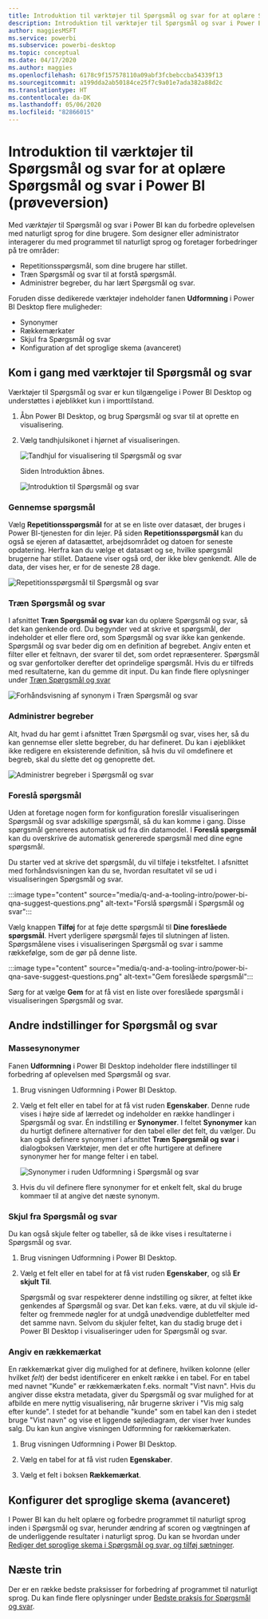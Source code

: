 ```yaml
---
title: Introduktion til værktøjer til Spørgsmål og svar for at oplære Spørgsmål og svar i Power BI (prøveversion)
description: Introduktion til værktøjer til Spørgsmål og svar i Power BI
author: maggiesMSFT
ms.service: powerbi
ms.subservice: powerbi-desktop
ms.topic: conceptual
ms.date: 04/17/2020
ms.author: maggies
ms.openlocfilehash: 6178c9f157578110a09abf3fcbebccba54339f13
ms.sourcegitcommit: a199dda2ab50184ce25f7c9a01e7ada382a88d2c
ms.translationtype: HT
ms.contentlocale: da-DK
ms.lasthandoff: 05/06/2020
ms.locfileid: "82866015"
---
```

# <a name="intro-to-qa-tooling-to-train-power-bi-qa-preview"></a>Introduktion til værktøjer til Spørgsmål og svar for at oplære Spørgsmål og svar i Power BI (prøveversion)

Med *værktøjer* til Spørgsmål og svar i Power BI kan du forbedre oplevelsen med naturligt sprog for dine brugere. Som designer eller administrator interagerer du med programmet til naturligt sprog og foretager forbedringer på tre områder: 

- Repetitionsspørgsmål, som dine brugere har stillet.
- Træn Spørgsmål og svar til at forstå spørgsmål.
- Administrer begreber, du har lært Spørgsmål og svar.

Foruden disse dedikerede værktøjer indeholder fanen **Udformning** i Power BI Desktop flere muligheder:  

- Synonymer
- Rækkemærkater
- Skjul fra Spørgsmål og svar
- Konfiguration af det sproglige skema (avanceret)

## <a name="get-started-with-qa-tooling"></a>Kom i gang med værktøjer til Spørgsmål og svar

Værktøjer til Spørgsmål og svar er kun tilgængelige i Power BI Desktop og understøttes i øjeblikket kun i importtilstand.

1. Åbn Power BI Desktop, og brug Spørgsmål og svar til at oprette en visualisering. 
2. Vælg tandhjulsikonet i hjørnet af visualiseringen. 

    ![Tandhjul for visualisering til Spørgsmål og svar](media/q-and-a-tooling-intro/qna-visual-gear.png)

    Siden Introduktion åbnes.  

    ![Introduktion til Spørgsmål og svar](media/q-and-a-tooling-intro/qna-tooling-dialog.png)

### <a name="review-questions"></a>Gennemse spørgsmål

Vælg **Repetitionsspørgsmål** for at se en liste over datasæt, der bruges i Power BI-tjenesten for din lejer. På siden **Repetitionsspørgsmål** kan du også se ejeren af datasættet, arbejdsområdet og datoen for seneste opdatering. Herfra kan du vælge et datasæt og se, hvilke spørgsmål brugerne har stillet. Dataene viser også ord, der ikke blev genkendt. Alle de data, der vises her, er for de seneste 28 dage.

![Repetitionsspørgsmål til Spørgsmål og svar](media/q-and-a-tooling-intro/qna-tooling-review-questions.png)

### <a name="teach-qa"></a>Træn Spørgsmål og svar

I afsnittet **Træn Spørgsmål og svar** kan du oplære Spørgsmål og svar, så det kan genkende ord. Du begynder ved at skrive et spørgsmål, der indeholder et eller flere ord, som Spørgsmål og svar ikke kan genkende. Spørgsmål og svar beder dig om en definition af begrebet. Angiv enten et filter eller et feltnavn, der svarer til det, som ordet repræsenterer. Spørgsmål og svar genfortolker derefter det oprindelige spørgsmål. Hvis du er tilfreds med resultaterne, kan du gemme dit input. Du kan finde flere oplysninger under [Træn Spørgsmål og svar](q-and-a-tooling-teach-q-and-a.md)

![Forhåndsvisning af synonym i Træn Spørgsmål og svar](media/q-and-a-tooling-intro/qna-tooling-teach-fixpreview.png)

### <a name="manage-terms"></a>Administrer begreber

Alt, hvad du har gemt i afsnittet Træn Spørgsmål og svar, vises her, så du kan gennemse eller slette begreber, du har defineret. Du kan i øjeblikket ikke redigere en eksisterende definition, så hvis du vil omdefinere et begreb, skal du slette det og genoprette det.

![Administrer begreber i Spørgsmål og svar](media/q-and-a-tooling-intro/qna-manage-terms.png)

### <a name="suggest-questions"></a>Foreslå spørgsmål

Uden at foretage nogen form for konfiguration foreslår visualiseringen Spørgsmål og svar adskillige spørgsmål, så du kan komme i gang. Disse spørgsmål genereres automatisk ud fra din datamodel. I **Foreslå spørgsmål** kan du overskrive de automatisk genererede spørgsmål med dine egne spørgsmål. 

Du starter ved at skrive det spørgsmål, du vil tilføje i tekstfeltet. I afsnittet med forhåndsvisningen kan du se, hvordan resultatet vil se ud i visualiseringen Spørgsmål og svar. 

:::image type="content" source="media/q-and-a-tooling-intro/power-bi-qna-suggest-questions.png" alt-text="Forslå spørgsmål i Spørgsmål og svar":::
 
Vælg knappen **Tilføj** for at føje dette spørgsmål til **Dine foreslåede spørgsmål**. Hvert yderligere spørgsmål føjes til slutningen af listen. Spørgsmålene vises i visualiseringen Spørgsmål og svar i samme rækkefølge, som de gør på denne liste. 

:::image type="content" source="media/q-and-a-tooling-intro/power-bi-qna-save-suggest-questions.png" alt-text="Gem foreslåede spørgsmål":::
 
Sørg for at vælge **Gem** for at få vist en liste over foreslåede spørgsmål i visualiseringen Spørgsmål og svar. 


## <a name="other-qa-settings"></a>Andre indstillinger for Spørgsmål og svar

### <a name="bulk-synonyms"></a>Massesynonymer

Fanen **Udformning** i Power BI Desktop indeholder flere indstillinger til forbedring af oplevelsen med Spørgsmål og svar. 

1. Brug visningen Udformning i Power BI Desktop.

2. Vælg et felt eller en tabel for at få vist ruden **Egenskaber**.  Denne rude vises i højre side af lærredet og indeholder en række handlinger i Spørgsmål og svar. Én indstilling er **Synonymer**. I feltet **Synonymer** kan du hurtigt definere alternativer for den tabel eller det felt, du vælger. Du kan også definere synonymer i afsnittet **Træn Spørgsmål og svar** i dialogboksen Værktøjer, men det er ofte hurtigere at definere synonymer her for mange felter i en tabel.

    ![Synonymer i ruden Udformning i Spørgsmål og svar](media/q-and-a-tooling-intro/qna-modelling-pane-synonyms.png)

3. Hvis du vil definere flere synonymer for et enkelt felt, skal du bruge kommaer til at angive det næste synonym.

### <a name="hide-from-qa"></a>Skjul fra Spørgsmål og svar

Du kan også skjule felter og tabeller, så de ikke vises i resultaterne i Spørgsmål og svar. 

1. Brug visningen Udformning i Power BI Desktop.

2. Vælg et felt eller en tabel for at få vist ruden **Egenskaber**, og slå **Er skjult** **Til**.

    Spørgsmål og svar respekterer denne indstilling og sikrer, at feltet ikke genkendes af Spørgsmål og svar. Det kan f.eks. være, at du vil skjule id-felter og fremmede nøgler for at undgå unødvendige dubletfelter med det samme navn. Selvom du skjuler feltet, kan du stadig bruge det i Power BI Desktop i visualiseringer uden for Spørgsmål og svar.

### <a name="set-a-row-label"></a>Angiv en rækkemærkat

En rækkemærkat giver dig mulighed for at definere, hvilken kolonne (eller hvilket *felt*) der bedst identificerer en enkelt række i en tabel. For en tabel med navnet "Kunde" er rækkemærkaten f.eks. normalt "Vist navn". Hvis du angiver disse ekstra metadata, giver du Spørgsmål og svar mulighed for at afbilde en mere nyttig visualisering, når brugerne skriver i "Vis mig salg efter kunde". I stedet for at behandle "kunde" som en tabel kan den i stedet bruge "Vist navn" og vise et liggende søjlediagram, der viser hver kundes salg. Du kan kun angive visningen Udformning for rækkemærkaten. 

1. Brug visningen Udformning i Power BI Desktop.

2. Vælg en tabel for at få vist ruden **Egenskaber**.

3. Vælg et felt i boksen **Rækkemærkat**.

## <a name="configure-the-linguistic-schema-advanced"></a>Konfigurer det sproglige skema (avanceret)

I Power BI kan du helt oplære og forbedre programmet til naturligt sprog inden i Spørgsmål og svar, herunder ændring af scoren og vægtningen af de underliggende resultater i naturligt sprog. Du kan se hvordan under [Rediger det sproglige skema i Spørgsmål og svar, og tilføj sætninger](q-and-a-tooling-advanced.md).

## <a name="next-steps"></a>Næste trin

Der er en række bedste praksisser for forbedring af programmet til naturligt sprog. Du kan finde flere oplysninger under [Bedste praksis for Spørgsmål og svar](q-and-a-best-practices.md).
